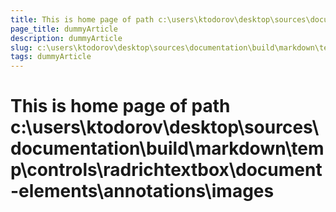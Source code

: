 ```yaml
---
title: This is home page of path c:\users\ktodorov\desktop\sources\documentation\build\markdown\temp\controls\radrichtextbox\document-elements\annotations\images
page_title: dummyArticle
description: dummyArticle
slug: c:\users\ktodorov\desktop\sources\documentation\build\markdown\temp\controls\radrichtextbox\document-elements\annotations\images
tags: dummyArticle
---
```

# This is home page of path c:\users\ktodorov\desktop\sources\documentation\build\markdown\temp\controls\radrichtextbox\document-elements\annotations\images
